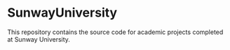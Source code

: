 # SunwayUniversity
This repository contains the source code for academic projects completed at Sunway University.
